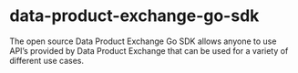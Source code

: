 # data-product-exchange-go-sdk
The open source Data Product Exchange Go SDK allows anyone to use API’s provided by Data Product Exchange that can be used for a variety of different use cases.
